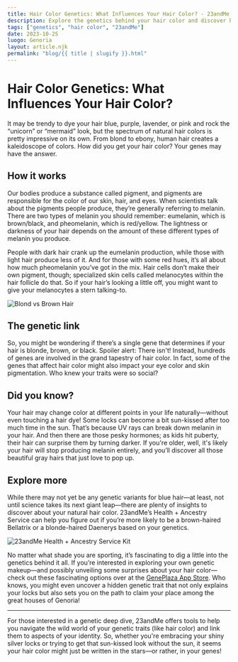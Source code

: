 ```yaml
---
title: Hair Color Genetics: What Influences Your Hair Color? - 23andMe
description: Explore the genetics behind your hair color and discover how 23andMe can help you unlock the secrets hidden in your genes!
tags: ["genetics", "hair color", "23andMe"]
date: 2023-10-25
luogo: Genoria
layout: article.njk
permalink: "blog/{{ title | slugify }}.html"
---
```


# Hair Color Genetics: What Influences Your Hair Color? 

It may be trendy to dye your hair blue, purple, lavender, or pink and rock the “unicorn” or “mermaid” look, but the spectrum of natural hair colors is pretty impressive on its own. From blond to ebony, human hair creates a kaleidoscope of colors. How did you get your hair color? Your genes may have the answer.

## How it works

Our bodies produce a substance called pigment, and pigments are responsible for the color of our skin, hair, and eyes. When scientists talk about the pigments people produce, they’re generally referring to melanin. There are two types of melanin you should remember: eumelanin, which is brown/black, and pheomelanin, which is red/yellow. The lightness or darkness of your hair depends on the amount of these different types of melanin you produce. 

People with dark hair crank up the eumelanin production, while those with light hair produce less of it. And for those with some red hues, it’s all about how much pheomelanin you’ve got in the mix. Hair cells don’t make their own pigment, though; specialized skin cells called melanocytes within the hair follicle do that. So if your hair’s looking a little off, you might want to give your melanocytes a stern talking-to.

![Blond vs Brown Hair](https://pub-prd-seohub-us-west-2.s3.us-west-2.amazonaws.com/wp-content/uploads/sites/2/2021/07/hair_color.ebe18c439509.png)

## The genetic link

So, you might be wondering if there’s a single gene that determines if your hair is blonde, brown, or black. Spoiler alert: There isn't! Instead, hundreds of genes are involved in the grand tapestry of hair color. In fact, some of the genes that affect hair color might also impact your eye color and skin pigmentation. Who knew your traits were so social?

## Did you know?

Your hair may change color at different points in your life naturally—without even touching a hair dye! Some locks can become a bit sun-kissed after too much time in the sun. That’s because UV rays can break down melanin in your hair. And then there are those pesky hormones; as kids hit puberty, their hair can surprise them by turning darker. If you're older, well, it's likely your hair will stop producing melanin entirely, and you’ll discover all those beautiful gray hairs that just love to pop up.

## Explore more

While there may not yet be any genetic variants for blue hair—at least, not until science takes its next giant leap—there are plenty of insights to discover about your natural hair color. 23andMe’s Health + Ancestry Service can help you figure out if you’re more likely to be a brown-haired Bellatrix or a blonde-haired Daenerys based on your genetics.

![23andMe Health + Ancestry Service Kit](https://pub-prd-seohub-us-west-2.s3.us-west-2.amazonaws.com/wp-content/uploads/sites/2/2022/03/HA-Kit-Image-1.png)

No matter what shade you are sporting, it’s fascinating to dig a little into the genetics behind it all. If you’re interested in exploring your own genetic makeup—and possibly unveiling some surprises about your hair color—check out these fascinating options over at the [GenePlaza App Store](https://www.GenePlaza.com/app-store). Who knows, you might even uncover a hidden genetic trait that not only explains your locks but also sets you on the path to claim your place among the great houses of Genoria!

---
For those interested in a genetic deep dive, 23andMe offers tools to help you navigate the wild world of your genetic traits (like hair color) and link them to aspects of your identity. So, whether you're embracing your shiny silver locks or trying to get that sun-kissed look without the sun, it seems your hair color might just be written in the stars—or rather, in your genes!